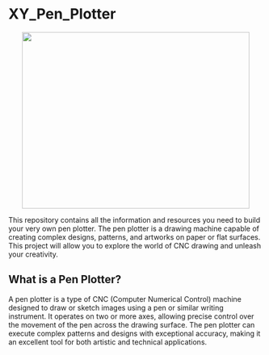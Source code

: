 # XY_Pen_Plotter
<p align="center">
  <img src="https://github.com/Ruthvik-1411/XY_Pen_Plotter/blob/main/assets/v3.01.jpg" height=350 width=450>
</p>
This repository contains all the information and resources you need to build your very own pen plotter. The pen plotter is a drawing machine capable of creating complex designs, patterns, and artworks on paper or flat surfaces. This project will allow you to explore the world of CNC drawing and unleash your creativity.

## What is a Pen Plotter?
A pen plotter is a type of CNC (Computer Numerical Control) machine designed to draw or sketch images using a pen or similar writing instrument. It operates on two or more axes, allowing precise control over the movement of the pen across the drawing surface. The pen plotter can execute complex patterns and designs with exceptional accuracy, making it an excellent tool for both artistic and technical applications.
